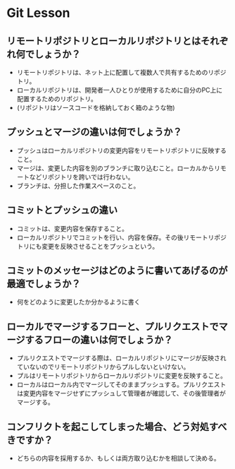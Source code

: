 # Git Lesson

## リモートリポジトリとローカルリポジトリとはそれぞれ何でしょうか？

- リモートリポジトリは、ネット上に配置して複数人で共有するためのリポジトリ。
- ローカルリポジトリは、開発者一人ひとりが使用するために自分のPC上に配置するためのリポジトリ。
- (リポジトリはソースコードを格納しておく箱のような物)


## プッシュとマージの違いは何でしょうか？

- プッシュはローカルリポジトリの変更内容をリモートリポジトリに反映すること。
- マージは、変更した内容を別のブランチに取り込むこと。ローカルからリモートなどリポジトリを跨いでは行わない。
- ブランチは、分担した作業スペースのこと。


## コミットとプッシュの違い

- コミットは、変更内容を保存すること。
- ローカルリポジトリでコミットを行い、内容を保存。その後リモートリポジトリにも変更を反映させることをプッシュという。



## コミットのメッセージはどのように書いてあげるのが最適でしょうか？

- 何をどのように変更したか分かるように書く

## ローカルでマージするフローと、プルリクエストでマージするフローの違いは何でしょうか？

- プルリクエストでマージする際は、ローカルリポジトリにマージが反映されていないのでリモートリポジトリからプルしないといけない。
- プルはリモートリポジトリからローカルリポジトリに変更を反映すること。
- ローカルはローカル内でマージしてそのままプッシュする。プルリクエストは変更内容をマージせずにプッシュして管理者が確認して、その後管理者がマージする。



## コンフリクトを起こしてしまった場合、どう対処すべきですか？

- どちらの内容を採用するか、もしくは両方取り込むかを相談して決める。